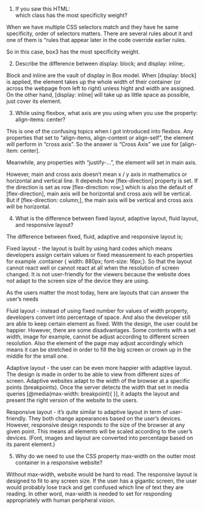 1.  If you saw this HTML: <div class="box box1 box2 box3"></div> which class has the most specificity weight?

When we have multiple CSS selectors match and they have he same specificity, order of selectors matters.  There are several rules about it and one of them is “rules that appear later in the code override earlier rules. 

So in this case, box3 has the most specificity weight.  

2. Describe the difference between display: block; and display: inline;.

Block and inline are the vault of display in Box model.  When [display: block] is applied, the element takes up the whole width of their container (or across the webpage from left to right) unless hight and width are assigned.  On the other hand, [display: inline] will take up as little space as possible, just cover its element.

3. While using flexbox, what axis are you using when you use the property: align-items: center?

This is one of the confusing topics when I got introduced into flexbox.  Any properties that set to “align-items, align-content or align-self”, the element will perform in “cross axis”.  So the answer is “Cross Axis” we use for [align-item: center].

Meanwhile, any properties with “justify-…”, the element will set in main axis.  

However, main and cross axis doesn’t mean x / y axis in mathematics or horizontal and vertical line.  It depends how [flex-direction] property is set.  If the direction is set as row [flex-direction: row;] which is also the default of [flex-direction], main axis will be horizontal and cross axis will be vertical.  But if [flex-direction: column;], the main axis will be vertical and cross axis will be horizontal. 

4. What is the difference between fixed layout, adaptive layout, fluid layout, and responsive layout?

The difference between fixed, fluid, adaptive and responsive layout is;

Fixed layout - the layout is built by using hard codes which means developers assign certain values or fixed measurement to each properties for example .container { width: 880px; font-size: 16px;}.  So that the layout cannot react well or cannot react at all when the resolution of screen changed.  It is not user-friendly for the viewers because the website does not adapt to the screen size of the device they are using.

As the users matter the most today, here are layouts that can answer the user’s needs

Fluid layout - instead of using fixed number for values of width property, developers convert into percentage of space.  And also the developer still are able to keep certain element as fixed.  With the design, the user could be happier.  However, there are some disadvantages.  Some contents with a set width, image for example, cannot be adjust according to different screen resolution.  Also the element of the page may adjust accordingly which means it can be stretched in order to fill the big screen or crown up in the middle for the small one.

Adaptive layout - the user can be even more happier with adaptive layout.  The design is made in order to be able to view from different sizes of screen.  Adaptive websites adapt to the width of the browser at a specific points (breakpoints). Once the server detects the width that set in media queries [@media(max-width: breakpoint){ }], it adapts the layout and present the right version of the website to the users.  

Responsive layout - it’s quite similar to adaptive layout in term of user-friendly.  They both change appearances based on the user’s devices.  However, responsive design responds to the size of the browser at any given point.  This means all elements will be scaled according to the user’s devices.  (Font, images and layout are converted into percentage based on its parent element.)

5. Why do we need to use the CSS property max-width on the outter most container in a responsive website?

Without max-width, website would be hard to read.  The responsive layout is designed to fit to any screen size.  If the user has a gigantic screen, the user would probably lose track and get confused which line of text they are reading.  In other word,  max-width is needed to set for responding appropriately with human peripheral vision.   
